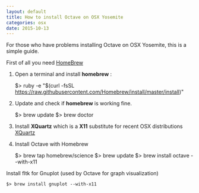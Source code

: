 ```yaml
---
layout: default
title: How to install Octave on OSX Yosemite
categories: osx
date: 2015-10-13
---
```


For those who have problems installing Octave on OSX Yosemite, this is a simple guide.

First of all you need [HomeBrew](www.brew.sh)

1. Open a terminal and install **homebrew** :


    $> ruby -e "$(curl -fsSL https://raw.githubusercontent.com/Homebrew/install/master/install)"


2. Update and check if **homebrew** is working fine.

    $> brew update
    $> brew doctor

3. Install **XQuartz** which is a **X11** substitute for recent OSX distributions [XQuartz](http://xquartz.macosforge.org/landing/)

4. Install Octave with Homebrew

    $> brew tap homebrew/science
    $> brew update
    $> brew install octave --with-x11

Install fltk for Gnuplot (used by Octave for graph visualization)

    $> brew install gnuplot --with-x11
